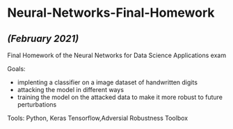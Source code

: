 # Neural-Networks-Final-Homework
## _(February 2021)_
Final Homework of the Neural Networks for Data Science Applications exam

Goals: 
- implenting a classifier on a image dataset of handwritten digits
- attacking the model in different ways 
- training the model on the attacked data to make it more robust to future perturbations

Tools: Python, Keras Tensorflow,Adversial Robustness Toolbox
